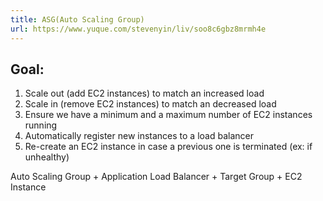 ```yaml
---
title: ASG(Auto Scaling Group)
url: https://www.yuque.com/stevenyin/liv/soo8c6gbz8mrmh4e
---
```


<a name="n8UDy"></a>

## Goal:

1. Scale out (add EC2 instances) to match an increased load
2. Scale in (remove EC2 instances) to match an decreased load
3. Ensure we have a minimum and a maximum number of EC2 instances running
4. Automatically register new instances to a load balancer
5. Re-create an EC2 instance in case a previous one is terminated (ex: if unhealthy)

Auto Scaling Group + Application Load Balancer + Target Group + EC2 Instance
